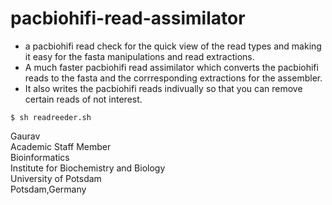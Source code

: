 # pacbiohifi-read-assimilator

- a pacbiohifi read check for the quick view of the read types and making it easy for the fasta manipulations and read extractions.
- A much faster pacbiohifi read assimilator which converts the pacbiohifi reads to the fasta and the corrresponding extractions for the assembler.
- It also writes the pacbiohifi reads indivually so that you can remove certain reads of not interest.
```
$ sh readreeder.sh
```

Gaurav \
Academic Staff Member \
Bioinformatics \
Institute for Biochemistry and Biology \
University of Potsdam \
Potsdam,Germany 

